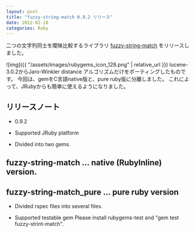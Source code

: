 ```yaml
---
layout: post
title: "fuzzy-string-match 0.9.2 リリース"
date: 2012-02-18
categories: Ruby
---
```

二つの文字列同士を曖昧比較するライブラリ [fuzzy-string-match](http://github.com/kiyoka/fuzzy-string-match) をリリースしました。

 ![img]({{ "/assets/images/rubygems_icon_128.png" | relative_url }})
lucene-3.0.2からJaro-Winkler distance アルゴリズムだけをポーティングしたものです。
今回は、gemをC言語native版と、pure ruby版に分離しました。
これによって、JRubyからも簡単に使えるようになりました。

## リリースノート
* 0.9.2
- Supported JRuby platform

- Divided into two gems.
## fuzzy-string-match      ... native (RubyInline) version.
## fuzzy-string-match_pure ... pure ruby version

- Divided rspec files into several files.

- Supported testable gem
   Please install rubygems-test and "gem test fuzzy-strint-match".
